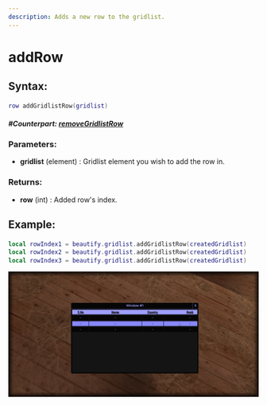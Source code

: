 ```yaml
---
description: Adds a new row to the gridlist.
---
```


# addRow

## **Syntax:**

```lua
row addGridlistRow(gridlist)
```

#### _**\#Counterpart:**_ [_**removeGridlistRow**_](removegridlistrow.md)

### **Parameters:**

* **gridlist** \(element\) : Gridlist element you wish to add the row in.

### **Returns:**

* **row** \(int\) : Added row's index.

## **Example:**

```lua
local rowIndex1 = beautify.gridlist.addGridlistRow(createdGridlist)
local rowIndex2 = beautify.gridlist.addGridlistRow(createdGridlist)
local rowIndex3 = beautify.gridlist.addGridlistRow(createdGridlist)
```

![](../../.gitbook/assets/addgridlistrow.png)

